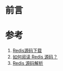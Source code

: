 # 前言

# 参考

1. [Redis源码下载](https://github.com/redis/redis/releases)
2. [如何阅读 Redis 源码？](https://blog.huangz.me/diary/2014/how-to-read-redis-source-code.html)
3. [Redis 源码解析](https://redissrc.readthedocs.io/en/latest/#id3)
